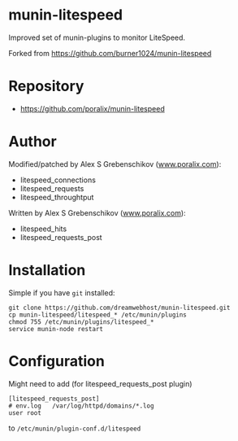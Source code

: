 # munin-litespeed

Improved set of munin-plugins to monitor LiteSpeed.

Forked from https://github.com/burner1024/munin-litespeed

# Repository

- https://github.com/poralix/munin-litespeed

# Author

Modified/patched by Alex S Grebenschikov (www.poralix.com):

- litespeed_connections
- litespeed_requests
- litespeed_throughtput

Written by Alex S Grebenschikov (www.poralix.com):

- litespeed_hits
- litespeed_requests_post

# Installation

Simple if you have `git` installed:

```
git clone https://github.com/dreamwebhost/munin-litespeed.git
cp munin-litespeed/litespeed_* /etc/munin/plugins
chmod 755 /etc/munin/plugins/litespeed_*
service munin-node restart
```

# Configuration

Might need to add (for litespeed_requests_post plugin)

```
[litespeed_requests_post]
# env.log   /var/log/httpd/domains/*.log
user root
```

to `/etc/munin/plugin-conf.d/litespeed`
